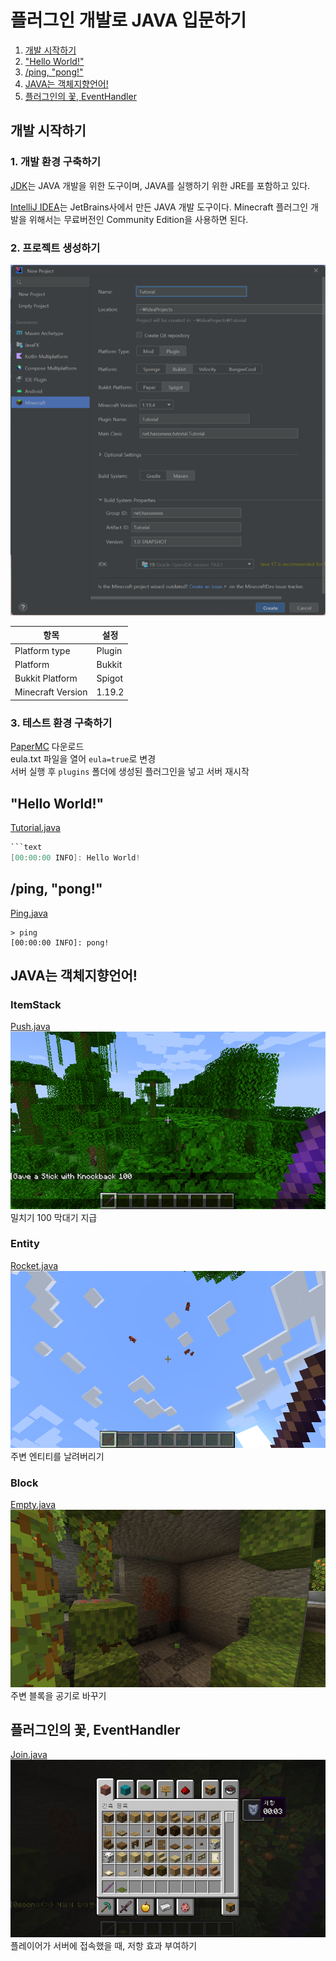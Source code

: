 # 플러그인 개발로 JAVA 입문하기

1. [개발 시작하기](##개발-시작하기)
2. ["Hello World!"](##"hello-world!")
3. [/ping, "pong!"](##/ping,-"pong!")
4. [JAVA는 객체지향언어!](##java는-객체지향언어!)
5. [플러그인의 꽃, EventHandler](##플러그인의-꽃,-eventhandler)

## 개발 시작하기

### 1. 개발 환경 구축하기
[JDK](https://www.oracle.com/kr/java/technologies/downloads/)는 JAVA 개발을 위한 도구이며, JAVA를 실행하기 위한 JRE를 포함하고 있다.

[IntelliJ IDEA](https://www.jetbrains.com/idea/download/)는 JetBrains사에서 만든 JAVA 개발 도구이다. Minecraft 플러그인 개발을 위해서는 무료버전인 Community Edition을 사용하면 된다.

### 2. 프로젝트 생성하기
![img.png](imgs/new_project.png)

|항목|설정|
|---|---|
|Platform type|Plugin|
|Platform|Bukkit|
|Bukkit Platform|Spigot|
|Minecraft Version|1.19.2|

### 3. 테스트 환경 구축하기
[PaperMC](https://papermc.io/downloads) 다운로드\
eula.txt 파일을 열어 `eula=true`로 변경\
서버 실행 후 `plugins` 폴더에 생성된 플러그인을 넣고 서버 재시작

## "Hello World!"
[Tutorial.java](src/main/java/net/hassxxwxx/tutorial/Tutorial.java)
```java
```text
[00:00:00 INFO]: Hello World!
```

## /ping, "pong!"
[Ping.java](src/main/java/net/hassxxwxx/tutorial/Ping.java)
```text
> ping
[00:00:00 INFO]: pong!
```

## JAVA는 객체지향언어!

### ItemStack
[Push.java](src/main/java/net/hassxxwxx/tutorial/Push.java)
![img.png](imgs/push.png)
밀치기 100 막대기 지급

### Entity
[Rocket.java](src/main/java/net/hassxxwxx/tutorial/Rocket.java)
![img.png](imgs/rocket.png)
주변 엔티티를 날려버리기

### Block
[Empty.java](src/main/java/net/hassxxwxx/tutorial/Empty.java)
![img.png](imgs/empty.png)
주변 블록을 공기로 바꾸기

## 플러그인의 꽃, EventHandler
[Join.java](src/main/java/net/hassxxwxx/tutorial/Join.java)
![img.png](imgs/join.png)
플레이어가 서버에 접속했을 때, 저항 효과 부여하기